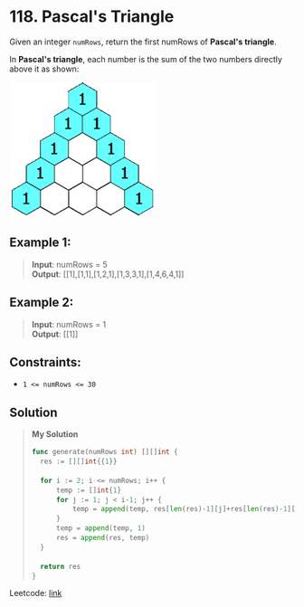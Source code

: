 # 118. Pascal's Triangle

Given an integer `numRows`, return the first numRows of **Pascal's triangle**.

In **Pascal's triangle**, each number is the sum of the two numbers directly above it as shown:

![triangle](PascalTriangleAnimated2.gif)

## Example 1:

> **Input**: numRows = 5 \
> **Output**: [[1],[1,1],[1,2,1],[1,3,3,1],[1,4,6,4,1]]

## Example 2:

> **Input**: numRows = 1 \
> **Output**: [[1]]

## Constraints:

* `1 <= numRows <= 30`

## Solution
> **My Solution**
> ```go
> func generate(numRows int) [][]int {
> 	res := [][]int{{1}}
> 
> 	for i := 2; i <= numRows; i++ {
> 		temp := []int{1}
> 		for j := 1; j < i-1; j++ {
> 			temp = append(temp, res[len(res)-1][j]+res[len(res)-1][j-1])
> 		}
> 		temp = append(temp, 1)
> 		res = append(res, temp)
> 	}
> 
> 	return res
> }
> ```
Leetcode: [link](https://leetcode.com/problems/pascals-triangle/description/)